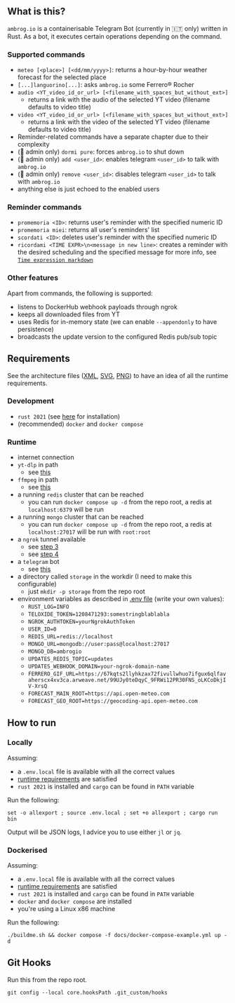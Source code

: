 ## What is this?
`ambrog.io` is a containerisable Telegram Bot (currently in 🇮🇹 only) written in Rust.
As a bot, it executes certain operations depending on the command.

### Supported commands
- `meteo [<place>] [<dd/mm/yyyy>]`: returns a hour-by-hour weather forecast for the selected place
- `[...]languorino[...]`: asks `ambrog.io` some Ferrero® Rocher
- `audio <YT_video_id_or_url> [<filename_with_spaces_but_without_ext>]`
    - returns a link with the audio of the selected YT video (filename defaults to video title)
- `video <YT_video_id_or_url> [<filename_with_spaces_but_without_ext>]`
    - returns a link with the video of the selected YT video (filename defaults to video title)
- Reminder-related commands have a separate chapter due to their complexity
- (🔐 admin only) `dormi pure`: forces `ambrog.io` to shut down
- (🔐 admin only) `add <user_id>`: enables telegram `<user_id>` to talk with `ambrog.io`
- (🔐 admin only) `remove <user_id>`: disables telegram `<user_id>` to talk with `ambrog.io`
- anything else is just echoed to the enabled users

### Reminder commands
- `promemoria <ID>`: returns user's reminder with the specified numeric ID
- `promemoria miei`: returns all user's reminders' list
- `scordati <ID>`: deletes user's reminder with the specified numeric ID
- `ricordami <TIME EXPR>\n<message in new line>`: creates a reminder with the desired scheduling and the specified message
  for more info, see [`Time expression markdown`](./reminders/src/text/readme.md)

### Other features
Apart from commands, the following is supported:
- listens to DockerHub webhook payloads through ngrok
- keeps all downloaded files from YT
- uses Redis for in-memory state (we can enable `--appendonly` to have persistence)
- broadcasts the update version to the configured Redis pub/sub topic

## Requirements
See the architecture files ([XML](docs/arch.xml), [SVG](docs/arch.svg), [PNG](docs/arch.png)) to have an idea of all the runtime requirements.

### Development
- `rust 2021` (see [here](https://doc.rust-lang.org/cargo/getting-started/installation.html) for installation)
- (recommended) `docker` and `docker compose`

### Runtime
- internet connection
- `yt-dlp` in path
    - see [this](https://github.com/yt-dlp/yt-dlp#installation)
- `ffmpeg` in path 
    - see [this](https://ffmpeg.org/download.html)
- a running `redis` cluster that can be reached
    - you can run `docker compose up -d` from the repo root, a redis at `localhost:6379` will be run
- a running `mongo` cluster that can be reached
    - you can run `docker compose up -d` from the repo root, a redis at `localhost:27017` will be run with `root:root`
- a `ngrok` tunnel available
    - see [step 3](https://ngrok.com/docs/getting-started/rust/#step-3-run-it)
    - see [step 4](https://ngrok.com/docs/getting-started/rust/#step-4-always-use-the-same-domain)
- a `telegram` bot
    - see [this](https://core.telegram.org/bots/tutorial)
- a directory called `storage` in the workdir (I need to make this configurable)
    - just `mkdir -p storage` from the repo root
- environment variables as described in [.env file](./.env) (write your own values):
    - `RUST_LOG=INFO`
    - `TELOXIDE_TOKEN=1208471293:somestringblablabla`
    - `NGROK_AUTHTOKEN=yourNgrokAuthToken`
    - `USER_ID=0`
    - `REDIS_URL=redis://localhost`
    - `MONGO_URL=mongodb://user:pass@localhost:27017`
    - `MONGO_DB=ambrogio`
    - `UPDATES_REDIS_TOPIC=updates`
    - `UPDATES_WEBHOOK_DOMAIN=your-ngrok-domain-name`
    - `FERRERO_GIF_URL=https://67kqts2llyhkzax72fivullwhuo7ifgux6qlfavaherscx4xv3ca.arweave.net/99UJy0teDqyC_9FRWi12PR30FNS_oLKCoDkjIV-XrsQ`
    - `FORECAST_MAIN_ROOT=https://api.open-meteo.com`
    - `FORECAST_GEO_ROOT=https://geocoding-api.open-meteo.com`

## How to run

### Locally
Assuming:
- a `.env.local` file is available with all the correct values
- [runtime requirements](#runtime) are satisfied
- `rust 2021` is installed and `cargo` can be found in `PATH` variable

Run the following:
```shell
set -o allexport ; source .env.local ; set +o allexport ; cargo run bin
```

Output will be JSON logs, I advice you to use either `jl` or `jq`.

### Dockerised
Assuming:
- a `.env.local` file is available with all the correct values
- [runtime requirements](#runtime) are satisfied
- `rust 2021` is installed and `cargo` can be found in `PATH` variable
- `docker` and `docker compose` are installed
- you're using a Linux x86 machine

Run the following:
```shell
./buildme.sh && docker compose -f docs/docker-compose-example.yml up -d
```

## Git Hooks

Run this from the repo root.

`git config --local core.hooksPath .git_custom/hooks`
